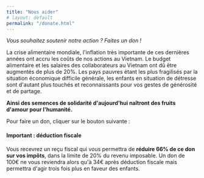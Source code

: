 ```yaml
---
title: "Nous aider"
# layout: default
permalink: "/donate.html"
---
```


*Vous souhaitez soutenir notre action ? Faites un don !*

La crise alimentaire mondiale, l'inflation très importante de ces dernières années ont accru les coûts de nos actions au Vietnam. Le budget alimentaire et les salaires des collaborateurs au Vietnam ont dû être augmentés de plus de 20%. Les pays pauvres étant les plus fragilisés par la situation économique difficile générale, les enfants en situation de détresse sont d'autant plus touchés et reconnaissants pour vos gestes de générosité et de partage.

**Ainsi des semences de solidarité d'aujourd'hui naîtront des fruits d'amour pour l'humanité.**

Pour faire un don, cliquer sur le bouton suivante :

<div id="donate-button-container-2" style="margin:0 auto;">
    <div id="donate-button-2" style="margin:0 auto;"></div>
    <script src="https://www.paypalobjects.com/donate/sdk/donate-sdk.js" charset="UTF-8"></script>
    <script>
    PayPal.Donation.Button({
    env:'production',
    hosted_button_id:'WY37N36CJ7FQG',
    // image: <button class="button-18" role="button">Faire un don</button>,
    image: {
    // src:'https://pics.paypal.com/00/s/OTJmZTg5NGItYTgzOS00NjBmLWFjMzItMTU1MjJkMDIyYmM3/file.PNG',
    src:'/assets/images/bouton.svg',
    alt:'Bouton Faites un don avec PayPal',
    title:'PayPal - The safer, easier way to pay online!',
    }
    }).render('#donate-button-2');
    </script>
    </div> 
<!-- <br class="clearBoth" /> -->
<!-- [<button class="button-18" role="button">Faire un don</button>](https://www.paypal.com/cgi-bin/webscr?cmd=_s-xclick&hosted_button_id=WY37N36CJ7FQG){:target="_blank"} -->

<p></p>
<p></p>

#### Important : déduction fiscale

Vous recevrez un reçu fiscal qui vous permettra de **réduire 66% de ce don sur vos impôts**, dans la limite de 20% du revenu imposable. Un don de 100€ ne vous reviendra alors qu'à 34€ après déduction fiscale mais permettra d'agir trois fois plus en faveur des enfants.

<!-- <iframe src="donate_paypal.html" class="container"></iframe> -->

<!-- <div id="donate-button-container">
  <div id="donate-button"></div>
  <script src="https://www.paypalobjects.com/donate/sdk/donate-sdk.js" charset="UTF-8"></script>
  <script>
  PayPal.Donation.Button({
  env:'production',
  hosted_button_id:'WY37N36CJ7FQG',
  // image: <button class="button-18" role="button">Faire un don</button>,
  image: {
  // src:'https://pics.paypal.com/00/s/OTJmZTg5NGItYTgzOS00NjBmLWFjMzItMTU1MjJkMDIyYmM3/file.PNG',
  src:'/assets/images/bouton_don_40.svg',
  alt:'Bouton Faites un don avec PayPal',
  title:'PayPal - The safer, easier way to pay online!',
  }
  }).render('#donate-button');
  </script>
  </div>   -->